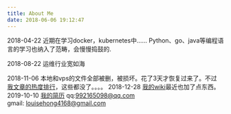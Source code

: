 ```yaml
---
title: About Me
date: 2018-06-06 19:12:47
---
```


2018-04-22  近期在学习docker，kubernetes中......
  Python、go、java等编程语言的学习也纳入了范畴，会慢慢捣鼓的.
  
2018-08-22  运维行业宽如海

2018-11-06 本地和vps的文件全部被删，被损坏。花了3天才恢复过来了。不过
[我文章的热度排行](https://fenghong.tech/top)，这些都没了。。。。
2018-12-28 
[我的wiki](https://wiki.fenghong.tech)最近也加了点东西。
2019-10-10
[我的简历](https://baoduntest.oss-cn-shanghai.aliyuncs.com/101021423639.jpg)
  qq:992165098@qq.com   
  gmail: louisehong4168@gmail.com
